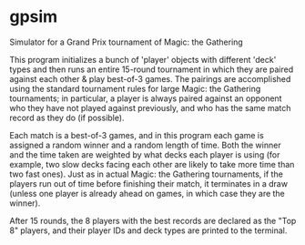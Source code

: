 # gpsim
Simulator for a Grand Prix tournament of Magic: the Gathering

This program initializes a bunch of 'player' objects with different 'deck' types and then runs an entire 15-round tournament in which they are paired against each other & play best-of-3 games. The pairings are accomplished using the standard tournament rules for large Magic: the Gathering tournaments; in particular, a player is always paired against an opponent who they have not played against previously, and who has the same match record as they do (if possible).

Each match is a best-of-3 games, and in this program each game is assigned a random winner and a random length of time. Both the winner and the time taken are weighted by what decks each player is using (for example, two slow decks facing each other are likely to take more time than two fast ones). Just as in actual Magic: the Gathering tournaments, if the players run out of time before finishing their match, it terminates in a draw (unless one player is already ahead on games, in which case they are the winner).

After 15 rounds, the 8 players with the best records are declared as the "Top 8" players, and their player IDs and deck types
are printed to the terminal.

